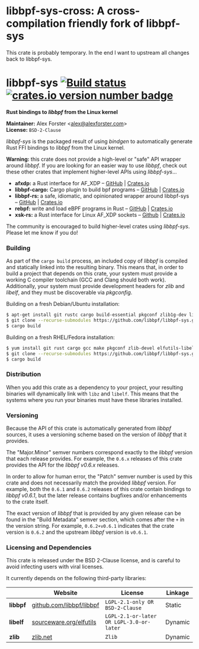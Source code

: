 # libbpf-sys-cross: A cross-compilation friendly fork of libbpf-sys

This crate is probably temporary. In the end I want to upstream all changes back to libbpf-sys.

# libbpf-sys [![Build status](https://github.com/libbpf/libbpf-sys/workflows/CI/badge.svg)](https://github.com/libbpf/libbpf-sys/actions?query=workflow%3A%22CI%22) [![crates.io version number badge](https://img.shields.io/crates/v/libbpf-sys.svg)](https://crates.io/crates/libbpf-sys)

**Rust bindings to _libbpf_ from the Linux kernel**

**Maintainer:** Alex Forster \<alex@alexforster.com\><br/>
**License:** `BSD-2-Clause`

_libbpf-sys_ is the packaged result of using _bindgen_ to automatically generate Rust FFI bindings to _libbpf_ from the Linux kernel.

**Warning:** this crate does not provide a high-level or "safe" API wrapper around _libbpf_. If you are looking for an easier way to use _libbpf_, check out these other crates that implement higher-level APIs using _libbpf-sys_...

 * **afxdp:** a Rust interface for AF_XDP – [GitHub](https://github.com/aterlo/afxdp-rs) | [Crates.io](https://crates.io/crates/afxdp)
 * **libbpf-cargo:** Cargo plugin to build bpf programs – [GitHub](https://github.com/libbpf/libbpf-rs) | [Crates.io](https://crates.io/crates/libbpf-cargo)
 * **libbpf-rs:** a safe, idiomatic, and opinionated wrapper around libbpf-sys – [GitHub](https://github.com/libbpf/libbpf-rs) | [Crates.io](https://crates.io/crates/libbpf-rs)
 * **rebpf:** write and load eBPF programs in Rust – [GitHub](https://github.com/uccidibuti/rebpf) | [Crates.io](https://crates.io/crates/rebpf)
 * **xsk-rs:** a Rust interface for Linux AF_XDP sockets – [Github](https://github.com/DouglasGray/xsk-rs) | [Crates.io](https://crates.io/crates/xsk-rs)

The community is encouraged to build higher-level crates using _libbpf-sys_. Please let me know if you do!

### Building

As part of the `cargo build` process, an included copy of _libbpf_ is compiled and statically linked into the resulting binary. This means that, in order to build a project that depends on this crate, your system must provide a working C compiler toolchain (GCC and Clang should both work). Additionally, your system must provide development headers for _zlib_ and _libelf_, and they must be discoverable via _pkgconfig_.

Building on a fresh Debian/Ubuntu installation:

```sh
$ apt-get install git rustc cargo build-essential pkgconf zlib1g-dev libelf-dev
$ git clone --recurse-submodules https://github.com/libbpf/libbpf-sys.git && cd libbpf-sys
$ cargo build
```

Building on a fresh RHEL/Fedora installation:

```sh
$ yum install git rust cargo gcc make pkgconf zlib-devel elfutils-libelf-devel
$ git clone --recurse-submodules https://github.com/libbpf/libbpf-sys.git && cd libbpf-sys
$ cargo build
```

### Distribution

When you add this crate as a dependency to your project, your resulting binaries will dynamically link with `libz` and `libelf`. This means that the systems where you run your binaries must have these libraries installed.

### Versioning

Because the API of this crate is automatically generated from _libbpf_ sources, it uses a versioning scheme based on the version of _libbpf_ that it provides.

The "Major.Minor" semver numbers correspond exactly to the _libbpf_ version that each release provides. For example, the `0.6.x` releases of this crate provides the API for the _libbpf v0.6.x_ releases.

In order to allow for human error, the "Patch" semver number is used by this crate and does not necessarily match the provided _libbpf_ version. For example, both the `0.6.1` and `0.6.2` releases of this crate contain bindings to _libbpf v0.6.1_, but the later release contains bugfixes and/or enhancements to the crate itself.

The exact version of _libbpf_ that is provided by any given release can be found in the "Build Metadata" semver section, which comes after the `+` in the version string. For example, `0.6.2+v0.6.1` indicates that the crate version is `0.6.2` and the upstream _libbpf_ version is `v0.6.1`.

### Licensing and Dependencies

This crate is released under the BSD 2-Clause license, and is careful to avoid infecting users with viral licenses.

It currently depends on the following third-party libraries:

|            | Website                                                       | License                                  | Linkage |
|------------|---------------------------------------------------------------|------------------------------------------|---------|
| **libbpf** | [github.com/libbpf/libbpf](https://github.com/libbpf/libbpf/) | `LGPL-2.1-only OR BSD-2-Clause`          | Static  |
| **libelf** | [sourceware.org/elfutils](https://sourceware.org/elfutils/)   | `LGPL-2.1-or-later OR LGPL-3.0-or-later` | Dynamic |
| **zlib**   | [zlib.net](https://www.zlib.net/)                             | `Zlib`                                   | Dynamic |
